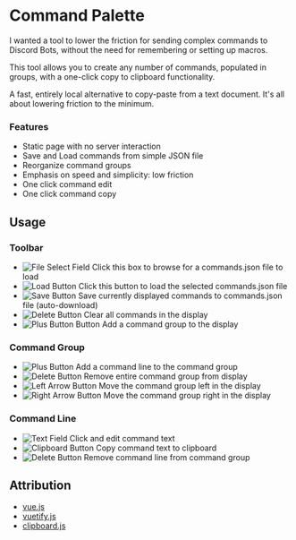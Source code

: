 # Command Palette

I wanted a tool to lower the friction for sending complex commands to Discord Bots, without the need for remembering or setting up macros.

This tool allows you to create any number of commands, populated in groups, with a one-click copy to clipboard functionality.

A fast, entirely local alternative to copy-paste from a text document. It's all about lowering friction to the minimum.

### Features

- Static page with no server interaction
- Save and Load commands from simple JSON file
- Reorganize command groups
- Emphasis on speed and simplicity: low friction
- One click command edit
- One click command copy

## Usage

### Toolbar

- ![File Select Field]() Click this box to browse for a commands.json file to load
- ![Load Button]() Click this button to load the selected commands.json file
- ![Save Button]() Save currently displayed commands to commands.json file (auto-download)
- ![Delete Button]() Clear all commands in the display
- ![Plus Button Button]() Add a command group to the display

### Command Group

- ![Plus Button]() Add a command line to the command group
- ![Delete Button]() Remove entire command group from display
- ![Left Arrow Button]() Move the command group left in the display
- ![Right Arrow Button]() Move the command group right in the display

### Command Line

- ![Text Field]() Click and edit command text
- ![Clipboard Button]() Copy command text to clipboard
- ![Delete Button]() Remove command line from command group

## Attribution

- [vue.js](https://vuejs.org/)
- [vuetify.js](https://vuetifyjs.com/)
- [clipboard.js](https://clipboardjs.com/) 
